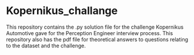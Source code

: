 # Kopernikus_challange
This repository contains the .py solution file for the challenge Kopernikus Automotive gave for the Perception Engineer interview process. This repository also has the pdf file for theoretical answers to questions relating to the dataset and the challenge.
